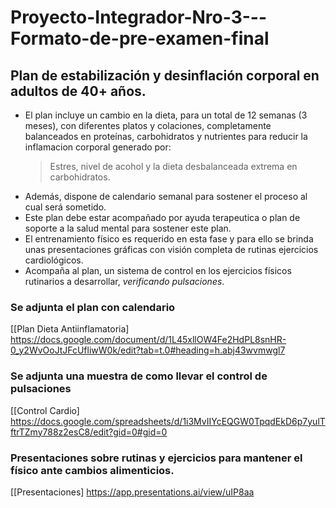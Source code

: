 # Proyecto-Integrador-Nro-3---Formato-de-pre-examen-final

## Plan de estabilización y desinflación corporal en adultos de 40+ años.

* El plan incluye un cambio en la dieta, para un total de 12 semanas (3 meses), con diferentes platos y colaciones, completamente balanceados en proteínas, carbohidratos y nutrientes para reducir la inflamacion corporal generado por:
  > Estres, nivel de acohol y la dieta desbalanceada extrema en carbohidratos.
* Además, dispone de calendario semanal para sostener el proceso al cual será sometido.
* Este plan debe estar acompañado por ayuda terapeutica o plan de soporte a la salud mental para sostener este plan.
* El entrenamiento físico es requerido en esta fase y para ello se brinda unas presentaciones gráficas con visión completa de rutinas ejercicios cardiológicos.
* Acompaña al plan, un sistema de control en los ejercicios físicos rutinarios a desarrollar, _verificando pulsaciones_.

### Se adjunta el plan  con calendario
[[Plan Dieta Antiinflamatoria] https://docs.google.com/document/d/1L45xllOW4Fe2HdPL8snHR-0_y2WvOoJtJFcUfliwW0k/edit?tab=t.0#heading=h.abj43wvmwgl7

### Se adjunta una muestra de como llevar el control de pulsaciones
[[Control Cardio] https://docs.google.com/spreadsheets/d/1i3MvIIYcEQGW0TpqdEkD6p7yulTftrTZmy788z2esC8/edit?gid=0#gid=0

### Presentaciones sobre rutinas y ejercicios para mantener el físico ante cambios alimenticios.
[[Presentaciones] https://app.presentations.ai/view/uIP8aa
